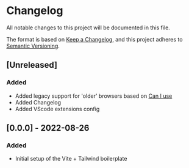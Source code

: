 # Changelog

All notable changes to this project will be documented in this file.

The format is based on [Keep a Changelog](https://keepachangelog.com/en/1.0.0/),
and this project adheres to [Semantic Versioning](https://semver.org/spec/v2.0.0.html).

## [Unreleased]

### Added

- Added legacy support for 'older' browsers based on [Can I use](https://caniuse.com/es6-module)
- Added Changelog
- Added VScode extensions config

## [0.0.0] - 2022-08-26

### Added

- Initial setup of the Vite + Tailwind boilerplate
